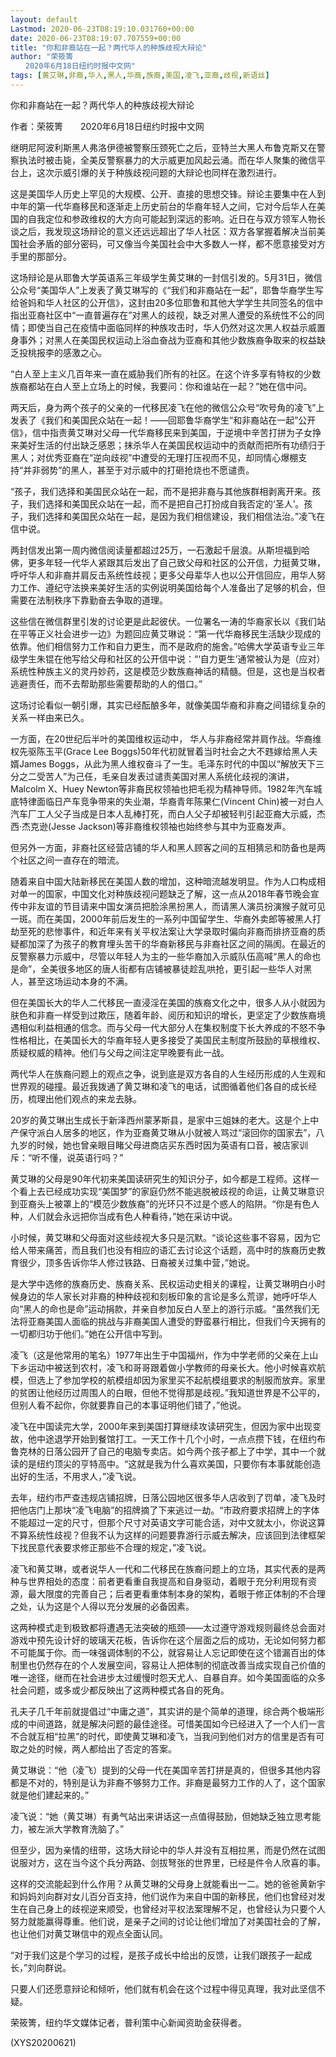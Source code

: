 ```yaml
---
layout: default
Lastmod: 2020-06-23T08:19:10.031760+00:00
date: 2020-06-23T08:19:07.707559+00:00
title: "你和非裔站在一起？两代华人的种族歧视大辩论"
author: "荣筱箐
　　2020年6月18日纽约时报中文网"
tags: [黄艾琳,非裔,华人,黑人,华裔,族裔,美国,凌飞,亚裔,歧视,新语丝]
---
```


你和非裔站在一起？两代华人的种族歧视大辩论

作者：荣筱箐　　2020年6月18日纽约时报中文网

继明尼阿波利斯黑人弗洛伊德被警察压颈死亡之后，亚特兰大黑人布鲁克斯又在警察执法时被击毙，全美反警察暴力的大示威更加风起云涌。而在华人聚集的微信平台上，这次示威引爆的关于种族歧视问题的大辩论也同样在激烈进行。

这是美国华人历史上罕见的大规模、公开、直接的思想交锋。辩论主要集中在人到中年的第一代华裔移民和逐渐走上历史前台的华裔年轻人之间，它对今后华人在美国的自我定位和参政维权的大方向可能起到深远的影响。近日在与双方领军人物长谈之后，我发现这场辩论的意义还远远超出了华人社区：双方各掌握着解决当前美国社会矛盾的部分密码，可又像当今美国社会中大多数人一样，都不愿意接受对方手里的那部分。

这场辩论是从耶鲁大学英语系三年级学生黄艾琳的一封信引发的。5月31日，微信公众号“美国华人”上发表了黄艾琳写的《“我们和非裔站在一起”，耶鲁华裔学生写给爸妈和华人社区的公开信》，这封由20多位耶鲁和其他大学学生共同签名的信中指出亚裔社区中“一直普遍存在”对黑人的歧视，缺乏对黑人遭受的系统性不公的同情；即使当自己在疫情中面临同样的种族攻击时，华人仍然对这次黑人权益示威置身事外；对黑人在美国民权运动上浴血奋战为亚裔和其他少数族裔争取来的权益缺乏投桃报李的感激之心。

“白人至上主义几百年来一直在威胁我们所有的社区。在这个许多享有特权的少数族裔都站在白人至上立场上的时候，我要问：你和谁站在一起？”她在信中问。

两天后，身为两个孩子的父亲的一代移民凌飞在他的微信公众号“吹号角的凌飞”上发表了《我们和美国民众站在一起！——回耶鲁华裔学生“和非裔站在一起”公开信》，信中指责黄艾琳对父母一代华裔移民来到美国，于逆境中辛苦打拼为子女挣来美好生活的付出缺乏感恩；抹杀华人在美国民权运动中的贡献而把所有功绩归于黑人；对优秀亚裔在“逆向歧视”中遭受的无理打压视而不见，却同情心爆棚支持“并非弱势”的黑人，甚至于对示威中的打砸抢烧也不愿谴责。

“孩子，我们选择和美国民众站在一起，而不是把非裔与其他族群相剥离开来。孩子，我们选择和美国民众站在一起，而不是把自己打扮成自我否定的‘圣人’。孩子，我们选择和美国民众站在一起，是因为我们相信建设，我们相信法治。”凌飞在信中说。

两封信发出第一周内微信阅读量都超过25万，一石激起千层浪。从斯坦福到哈佛，更多年轻一代华人紧跟其后发出了自己致父母和社区的公开信，力挺黄艾琳，呼吁华人和非裔并肩反击系统性歧视；更多父母辈华人也以公开信回应，用华人努力工作、遵纪守法换来美好生活的实例说明美国给每个人准备出了足够的机会，但需要在法制秩序下靠勤奋去争取的道理。

这些信在微信群里引发的讨论更是此起彼伏。一位署名一涛的华裔家长以《我们站在平等正义社会进步一边》为题回应黄艾琳说：“第一代华裔移民生活缺少现成的依靠。他们相信努力工作和自力更生，而不是政府的施舍。”哈佛大学英语专业三年级学生朱锟在他写给父母和社区的公开信中说：“‘自力更生’通常被认为是（应对）系统性种族主义的灵丹妙药，这是模范少数族裔神话的精髓。但是，这也是当权者逃避责任，而不去帮助那些需要帮助的人的借口。”

这场讨论看似一朝引爆，其实已经酝酿多年，就像美国华裔和非裔之间错综复杂的关系一样由来已久。

一方面，在20世纪后半叶的美国维权运动中， 华人与非裔经常并肩作战。华裔维权先驱陈玉平(Grace Lee Boggs)50年代初就冒着当时社会之大不韪嫁给黑人夫婿James Boggs，从此为黑人维权奋斗了一生。毛泽东时代的中国以“解放天下三分之二受苦人”为己任，毛亲自发表过谴责美国对黑人系统化歧视的演讲，Malcolm X、Huey Newton等非裔民权领袖也把毛视为精神导师。1982年汽车城底特律面临日产车竞争带来的失业潮，华裔青年陈果仁(Vincent Chin)被一对白人汽车厂工人父子当成是日本人乱棒打死，而白人父子却被轻判引起亚裔大示威，杰西·杰克逊(Jesse Jackson)等非裔维权领袖也始终参与其中为亚裔发声。

但另外一方面，非裔社区经营店铺的华人和黑人顾客之间的互相猜忌和防备也是两个社区之间一直存在的暗流。

随着来自中国大陆新移民在美国人数的增加，这种暗流越发明显。作为人口构成相对单一的国家，中国文化对种族歧视问题缺乏了解，这一点从2018年春节晚会宣传中非友谊的节目请来中国女演员把脸涂黑扮黑人，而请黑人演员扮演猴子就可见一斑。而在美国，2000年前后发生的一系列中国留学生、华裔外卖郎等被黑人打劫至死的悲惨事件，和近年来有关平权法案让大学录取时偏向非裔而排挤亚裔的质疑都加深了为孩子的教育埋头苦干的华裔新移民与非裔社区之间的隔阂。在最近的反警察暴力示威中，尽管以年轻人为主的一些华裔加入示威队伍高喊“黑人的命也是命”，全美很多地区的唐人街都有店铺被暴徒趁乱哄抢，更引起一些华人对黑人，甚至这场运动本身的不满。

但在美国长大的华人二代移民一直浸淫在美国的族裔文化之中，很多人从小就因为肤色和非裔一样受到过欺压，随着年龄、阅历和知识的增长，更坚定了少数族裔境遇相似利益相通的信念。而与父母一代大部分人在集权制度下长大养成的不怒不争性格相比，在美国长大的华裔年轻人更多接受了美国民主制度所鼓励的草根维权、质疑权威的精神。他们与父母之间注定早晚要有此一战。

两代华人在族裔问题上的观点之争，说到底是双方各自的人生经历形成的人生观和世界观的碰撞。最近我拨通了黄艾琳和凌飞的电话，试图循着他们各自的成长经历，梳理出他们观点的来龙去脉。

20岁的黄艾琳出生成长于新泽西州蒙茅斯县，是家中三姐妹的老大。这是个上中产保守派白人居多的地区，作为亚裔黄艾琳从小就被人骂过“滚回你的国家去”，八九岁的时候，她也曾亲眼目睹父母进商店买东西时因为英语有口音，被店家训斥：“听不懂，说英语行吗？”

黄艾琳的父母是90年代初来美国读研究生的知识分子，如今都是工程师。这样一个看上去已经成功实现“美国梦”的家庭仍然不能逃脱被歧视的命运，让黄艾琳意识到亚裔头上被罩上的“模范少数族裔”的光环只不过是个惑人的陷阱。“你是有色人种，人们就会永远把你当成有色人种看待，”她在采访中说。

小时候，黄艾琳和父母面对这些歧视大多只是沉默。“谈论这些事不容易，因为它给人带来痛苦，而且我们也没有相应的语汇去讨论这个话题，高中时的族裔历史教育很少，顶多告诉你华人修过铁路、日裔被关过集中营，”她说。

是大学中选修的族裔历史、族裔关系、民权运动史相关的课程，让黄艾琳明白小时候身边的华人家长对非裔的种种歧视和刻板印象的言论是多么荒谬，她呼吁华人向“黑人的命也是命”运动捐款，并亲自参加反白人至上的游行示威。“虽然我们无法将亚裔美国人面临的挑战与非裔美国人遭受的野蛮暴行相比，但我们今天拥有的一切都归功于他们。”她在公开信中写到。

凌飞（这是他常用的笔名）1977年出生于中国福州，作为中学老师的父亲在上山下乡运动中被送到农村，凌飞和哥哥跟着做小学教师的母亲长大。他小时候喜欢航模，但选上了参加学校的航模组却因为家里买不起航模组要求的制服而放弃。家里的贫困让他经历过周围人的白眼，但他不觉得那是歧视。”我知道世界是不公平的，但别人看不起你，你就要靠自己的本事证明他们错了，”他说。

凌飞在中国读完大学，2000年来到美国打算继续攻读研究生，但因为家中出现变故，他中途退学开始到餐馆打工。一天工作十几个小时，一点点攒下钱，在纽约布鲁克林的日落公园开了自己的电脑专卖店。如今两个孩子都上了中学，其中一个就读的是纽约顶尖的亨特高中。“这就是我为什么喜欢美国，只要你有本事就能创造出好的生活，不用求人，”凌飞说。

去年，纽约市严查违规店铺招牌，日落公园地区很多华人店收到了罚单，凌飞及时把他店门上那块“凌飞电脑”的招牌摘了下来逃过一劫。“市政府要求招牌上的字体不能超过一定的尺寸，但那个尺寸对英语文字可能合适，对中文就太小，你说这算不算系统性歧视？但我不认为这样的问题要靠游行示威去解决，应该回到法律框架下找民意代表要求修正那些不合理的规定，”凌飞说。

凌飞和黄艾琳，或者说华人一代和二代移民在族裔问题上的立场，其实代表的是两种与世界相处的态度：前者更看重自我提高和自身驱动，着眼于充分利用现有资源，最大限度的完善自己；后者更看重体制本身的架构，着眼于修正体制的不合理之处，认为这是个人得以充分发展的必备因素。

这两种模式走到极致都将遭遇无法突破的瓶颈——太过遵守游戏规则最终总会面对游戏中预先设计好的玻璃天花板，告诉你在这个层面之后的成功，无论如何努力都不可能属于你。而一味强调体制的不公，就容易让人忘记即使在这个错漏百出的体制里也仍然存在的个人发展空间，容易让人把体制的彻底改善当成实现自己价值的唯一途径，继而在社会进步太过缓慢时怨天尤人、自暴自弃。如今美国面临的众多社会问题，或多或少都反映出了这两种模式各自的死角。

孔夫子几千年前就提倡过“中庸之道”，其实讲的是个简单的道理，综合两个极端形成的中间道路，就是解决问题的最佳途径。可惜美国如今已经进入了一个人们一言不合就互相“拉黑”的时代，即使黄艾琳和凌飞，当我问到他们对方的信里是否有可取之处的时候，两人都给出了否定的答案。

黄艾琳说：“他（凌飞）提到的父母一代在美国辛苦打拼是真的，但很多其他内容都是不对的，特别是认为非裔不够努力工作。非裔是最努力工作的人了，这个国家就是他们建起来的。”

凌飞说：“她（黄艾琳）有勇气站出来讲话这一点值得鼓励，但她缺乏独立思考能力，被左派大学教育洗脑了。”

但至少，因为亲情的纽带，这场大辩论中的华人并没有互相拉黑，而是仍然在试图说服对方，这在当今这个兵分两路、剑拔弩张的世界里，已经是件令人欣喜的事。

这样的交流能起到什么作用？从黄艾琳的父母身上就能看出一二。她的爸爸黄新宇和妈妈刘向群对女儿百分百支持，他们说作为来自中国的新移民，他们也曾经对发生在自己身上的歧视逆来顺受，也曾经对平权法案理解不足，也曾经认为只要个人努力就能赢得尊重。他们说，是亲子之间的讨论让他们增加了对美国社会的了解，也让他们对黄艾琳信中的观点全面认同。

“对于我们这是个学习的过程，是孩子成长中给出的反馈，让我们跟孩子一起成长，”刘向群说。

只要人们还愿意辩论和倾听，他们就有机会在这个过程中得见真理，我对此坚信不疑。

荣筱箐，纽约华文媒体记者，普利策中心新闻资助金获得者。

(XYS20200621)

